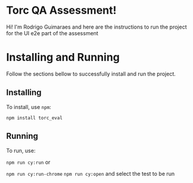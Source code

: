 # Torc QA Assessment!

Hi! I'm Rodrigo Guimaraes and here are the instructions to run the project for the UI e2e part of the assessment

# Installing and Running

Follow the sections bellow to successfully install and run the project.

## Installing

To install, use `npm`:

    npm install torc_eval

## Running

To run, use: 

`npm run cy:run` or

`npm run cy:run-chrome`
`npm run cy:open` and select the test to be run
